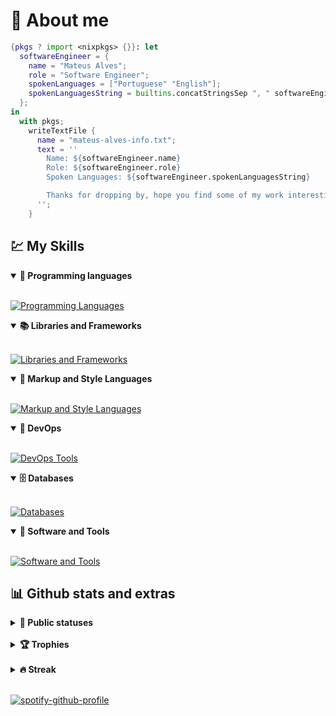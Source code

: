 # 🐧 About me
```nix
{pkgs ? import <nixpkgs> {}}: let
  softwareEngineer = {
    name = "Mateus Alves";
    role = "Software Engineer";
    spokenLanguages = ["Portuguese" "English"];
    spokenLanguagesString = builtins.concatStringsSep ", " softwareEngineer.spokenLanguages;
  };
in
  with pkgs;
    writeTextFile {
      name = "mateus-alves-info.txt";
      text = ''
        Name: ${softwareEngineer.name}
        Role: ${softwareEngineer.role}
        Spoken Languages: ${softwareEngineer.spokenLanguagesString}

        Thanks for dropping by, hope you find some of my work interesting.
      '';
    }
```

## 💹 My Skills 

<details open>
  <summary><b>📌 Programming languages</b></summary>
  <br>

[![Programming Languages](https://skillicons.dev/icons?i=js,typescript,python,bash,go,rust)](https://skillicons.dev)
</details>

<details open>
  <summary><b>📚 Libraries and Frameworks</b></summary>
  <br>

[![Libraries and Frameworks](https://skillicons.dev/icons?i=react,nextjs,express,jest)](https://skillicons.dev)
</details>

<details open>
  <summary><b>🎨 Markup and Style Languages</b></summary>
  <br>

[![Markup and Style Languages](https://skillicons.dev/icons?i=html,css,markdown)](https://skillicons.dev)
</details>

<details open>
  <summary><b>🧠 DevOps</b></summary>
  <br>

[![DevOps Tools](https://skillicons.dev/icons?i=docker,nix,aws)](https://skillicons.dev)
</details>

<details open>
  <summary><b>🗄️ Databases</b></summary>
  <br>
    
[![Databases](https://skillicons.dev/icons?i=mysql)](https://skillicons.dev)
</details>

<details open>
  <summary><b>🔧 Software and Tools</b></summary>
  <br>
    
[![Software and Tools](https://skillicons.dev/icons?i=git,github,neovim,linux,obsidian)](https://skillicons.dev)
</details>

## 📊 Github stats and extras

<details>
  <summary><b>🧬 Public statuses</b></summary>
  <br>

<img height="180em" src="https://github-readme-stats.vercel.app/api?username=redyf&show_icons=true&bg_color=00000000"/>
<img height="180em" src="https://github-readme-stats.vercel.app/api/top-langs/?username=redyf&layout=compact&bg_color=00000000"/>

</details>
<br>

<details>
  <summary><b>🏆 Trophies</b></summary>
<br>

  <img src="https://github-profile-trophy.vercel.app/?username=redyf&theme=tokyonight&row=2&no-bg=true&column=3&margin-w=15&margin-h=15"/>
</details>

<br>

<details>
  <summary><b>🔥 Streak</b></summary>
  <br>

[![GitHub Streak](https://streak-stats.demolab.com?user=redyf&theme=transparent&date_format=%5BY%20%5DM%20j)](https://git.io/streak-stats)
</details>
<br>

[![spotify-github-profile](https://spotify-github-profile.vercel.app/api/view?uid=223frqcd4sglhnlczco6bmc7a&cover_image=true&theme=novatorem&show_offline=true&background_color=000000&interchange=false&bar_color=53b14f&bar_color_cover=false)](https://github.com/kittinan/spotify-github-profile)

